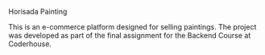 Horisada Painting

This is an e-commerce platform designed for selling paintings. The project was developed as part of the final assignment for the Backend Course at Coderhouse.
